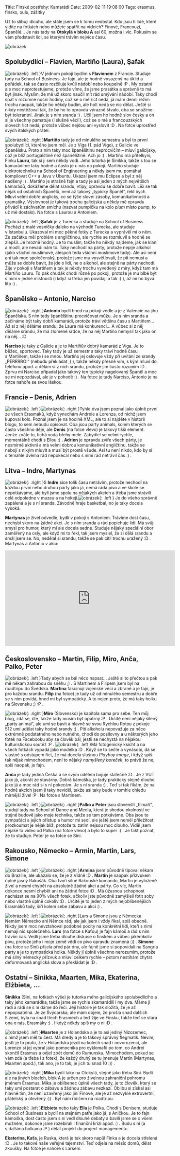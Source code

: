 Title: Finské postřehy: Kamarádi
Date: 2009-02-11 19:08:00
Tags: erasmus, finsko, oulu, zážitky

Už to slibuji dlouho, ale stále jsem se k tomu nedostal. Kdo jsou ti lidé, které vidíte na fotkách nebo můžete spatřit na videích? Finové, Francouzi, Španělé… Je nás tady na **Otokylä v bloku A** asi 60, možná i víc. Pokusím se vám představit lidi, se kterými trávím nejvíce času.

![obrázek](|filename|/images/70.jpg)

## Spolubydlící – Flavien, Martiño (Laura), Şafak

![obrázek](|filename|/images/71.jpg){: .left }V jednom pokoji bydlím s **Flavienem** z Francie. Studuje tady na School of Business. Je fajn, ale je hodně vysazený na úklid a pořádek, tak se často rozčiluje kvůli nádobí nebo koupelně :P . My ostatní ale moc neprotestujeme, protože víme, že jsme prasátka a správně to má být jinak. Myslím, že mě už skoro naučil mít rád umývání nádobí. Taky chodí spát v rozumné noční hodiny, což se o mě říct nedá, já mám denní režim trochu naopak, takže ho někdy budím, ale holt nedá se nic dělat. Ještě si nikdy nestěžoval tak, že by ho to opravdu výrazně štvalo, oba se snažíme být tolerantní. Jinak je s ním sranda :) . Učil jsem ho hodně slov česky a on si je všechny pamatuje (i slušné věci!), což se o mě a francouzských slovech říct nedá, protože vůbec nejdou ani vyslovit :D . Na fotce uprostřed svých italských přátel.

![obrázek](|filename|/images/72.jpg){: .right }**Martiño** tady je od minulého semestru a byl to první spolubydlící, kterého jsem měl. Je z Viga (1. pád Vigo), z Galicie ve Španělsku. Proto s ním taky moc španělštinu neprocvičím – mluví galicijsky, což je blíž portugalštině než španělštině. Ach jo :) . Martiño má přítelkyni, Finku **Lauru**, tak si ji sem někdy vodí. Jeho tutorka je Sinikka, takže s tou se kamarádíme taky hodně a často je u nás na pokoji. Martiño studuje elektrotechniku na School of Engineering a někdy jsem mu pomáhal kompilovat C++ a Javu v Ubuntu. Ukázal jsem mu Eclipse a byl z něj nadšený :) . Martiño je strašně fajn a tady je asi jeden z mých největších kamarádů, dokážeme dělat srandu, vtipy, opravdu se dobře bavit. Liší se tak nějak od ostatních Španělů, není až takový „typický Španěl“, řekl bych. Mluví velmi dobře anglicky, co se týče slovní zásoby, komunikativnosti a gramatiky. Výslovnost je taková trochu galicijská a někdy mě opravdu přivádí k záchvatům smíchu (nazvat pumpičku na kolo *plum* místo *pump*, to už mě dostalo). Na fotce s Laurou a Antoniem.

![obrázek](|filename|/images/73.jpg){: .left }**Şafak** je z Turecka a studuje na School of Business. Pochází z malé vesničky daleko na východě Turecka, ale studuje v Istanbulu. Ukazoval mi moc pěkné fotky z Turecka a vyprávěl mi o něm. Ze začátku měl problém s angličtinou, ale rychle se rozmluvil a hodně se zlepšil. Je hrozně hodný. Je to muslim, takže ho někdy najdeme, jak se klaní a modlí, ale nevadí nám to. Taky nechodí na párty, protože nepije alkohol (jako všichni muslimové, alespoň teda všichni muslimové tady). Ale asi není ani tak moc společenský, protože jsme mu vysvětlovali, že pít nemusí a může se dobře bavit, že jde o lidi, ne o alkohol, ale stejně na párty nechodí. Žije v pokoji s Martiñem a tak je někdy trochu vyvedený z míry, když tam má Martiño Lauru. To pak chudák chodí různě po pokoji, protože je mu blbé být s nimi v jedné místnosti (i když si třeba jen povídají a tak :) ), až mi ho bývá líto :) .

## Španělsko – Antonio, Narciso

![obrázek](|filename|/images/74.jpg){: .right }**Antonio** bydlí hned na pokoji vedle a je z Valencie na jihu Španělska. S ním tedy španělštinu procvičovat můžu. Je s ním sranda a začínáme být taky dobří kamarádi, protože tráví většinu času s Martiñem… Až si z něj děláme srandu, že Laura má konkurenci… A vůbec si z něj děláme srandu, že má zlomené srdce, že na něj Martiño nemyslí tak jako on na něj… :D

**Narciso** je taky z Galicie a je to Martiñův dobrý kamarád z Viga. Je to běžec, sportovec. Taky tady je už semestr a taky tráví hodně času s Martiñem, takže i se mnou. Martiño jej oslovuje vždy při uvítání ze srandy „PERRRRO!“ (nebudu překládat ;) ), takže někdy přesně vím, s kým mluví do telefonu apod. a dělám si z nich srandu, protože jim často rozumím :D . Zprvu mi Narciso připadal jako takový ten typický nagelovaný Španěl a moc se mi nepozdával, ale je v pohodě :) . Na fotce je tady Narciso, Antonio je na fotce nahoře se svou láskou.

## Francie – Denis, Adrien

![obrázek](|filename|/images/75.jpg){: .left }![obrázek](|filename|/images/76.jpg){: .right }Tyhle dva jsem poznal jako úplně první ze všech Erasmáků, když vynechám Andreie a Lorenza, od nichž jsem kupoval kolo. Poznal jsem je na hodině XML, ale to si najděte v historii blogu, to sem nebudu opisovat. Oba jsou party animals, kolem kterých se často všechno děje, ale **Denis** (na fotce vlevo) je takový tišší element. Jenže znáte to, tichá voda břehy mele. Zabydlel se velmi rychle, momentálně chodí s Ellou :) . **Adrien** je opravdu zvíře všech párty, je nesmírně aktivní a má velmi dobrou komunikativní angličtinu, takže se nebojí s nikým mluvit a musí být prostě všude. Asi tu není nikdo, kdo by si s těmahle dvěma rád nepokecal nebo s nimi rád netrávil čas :) .

## Litva – Indre, Martynas

![obrázek](|filename|/images/77.jpg){: .right }S **Indre** sice tolik času netrávím, protože nechodí na každou první nebo druhou párty jako já, nemá ráda pivo a ve škole se nepotkáváme, ale byli jsme spolu na nějakých akcích a třeba jsme strávili celé odpoledne v muzeu a na hokeji.![obrázek](|filename|/images/78.jpg){: .left } Je do všeho správně zapálená a je s ní sranda. Závodně hraje basketbal, no je taky docela vysoká.

**Martynas** je živel odvedle, bydlí v pokoji s Antoniem. Trávíme dost času, nechybí skoro na žádné akci. Je s ním sranda a rád popichuje lidi. Má svůj smysl pro humor, který mi ale docela sedne. Studuje nějaký speciální obor zaměřený na osly, ale když mi to řekl, tak jsem myslel, že si dělá srandu a smál jsem se. No, nedělal si srandu, takže se pak cítil trochu uražený :D . Martynas a Antonio v akci:

<iframe width="560" height="315" src="https://www.youtube.com/embed/Zwdsnoh1MOw" frameborder="0" allowfullscreen></iframe>

## Československo – Martin, Filip, Miro, Anča, Palko, Peter

![obrázek](|filename|/images/79.jpg){: .left }Tady abych se bál něco napsat… Ještě si to přečtou a pak mě někam zahrabou do sněhu ;) . S Martinem a Filipem jsem byl na roadtripu do Švédska. **Martina** fascinují vojenské věci a zbraně a je fajn, je pro každou srandu. **Filip** (na fotce) je tady už od minulého semestru a dobře se s ním povídá, hned mi byl sympatický. A to nejen proto, že má taky holku na Slovensku ;) :P .

![obrázek](|filename|/images/80.jpg){: .right }**Miro** (Slovensko) je kapitola sama pro sebe. Ten můj blog, zdá se, čte, takže tady musím být opatrný :P . Určitě není nějaký šílený „party animal“, ale umí se bavit a hlavně se svou Rychlou Rotou z pokoje 512 umí udělat taky hodně srandy :) . Pití alkoholu nepovažuje za něco extrémně podstatného nebo nutného, chodí do posilovny a u některých jeho fotek na Facebooku aby se člověk bál, jestli se nechystá na nějakou kulturistickou soutěž :P . ![obrázek](|filename|/images/81.jpg){: .left }Má fotogenický ksicht a na všech fotkách vypadá jako modelka :D . Když se to sečte a vynásobí, dá se vlastně s odstupem říct, že má docela slušnou *Playboy image*, i když spíš tak nějak mimochodem, není to nějaký *namyšlený boreček*, to právě že ne, spíš naopak, je fajn.

**Anča** je tady jediná Češka a se svým údělem bojuje statečně :D . Je z VUT jako já, akorát ze stavárny. Dobrá kámoška, je tady prakticky stejně dlouho jako já a moc rád si s ní pokecám. Je s ní sranda :) . Teď si tak říkám, že na hodně akcích jsem ji taky neviděl, takže asi taky bude v tomhle ohledu mírnější živel :P . Na fotce s Martinem.

![obrázek](|filename|/images/82.jpg){: .left }![obrázek](|filename|/images/83.jpg){: .right }**Palko a Peter** jsou slovenští „filmaři“, studují tady na School of Dance and Media, která je shodou okolností ve stejné budově jako moje technika, takže se tam potkáváme. Oba jsou to sympaťáci a jejich přístup a humor mi sedí, ale ještě jsem neměl příležitost prozkoumat je nějak blíž, protože tu zatím nejsou moc dlouho. Viděl jsem nějaké to video od Palka (na fotce vlevo) a bylo to super :) . Je fakt poznat, že to studuje. Peter je na fotce se Sini.

## Rakousko, Německo – Armin, Martin, Lars, Simone

![obrázek](|filename|/images/84.jpg){: .left }![obrázek](|filename|/images/85.jpg){: .right }**Armina** jsem původně tipoval někam do Brazílie, ale ukázalo se, že je z Vídně :D . **Martin** je naopak přízvukem úplně jasný Rakušák. Oba tvoří silné Rakouské komando, Martin je vyloženě živel a nesmí chybět na absolutně žádné akci a párty. Co víc, Martin dokonce nesmí chybět ani na žádné fotce :D . Má úžasnou schopnost nacházet se na 90% všech fotek, ačkoliv jste původně zamýšleli fotit soby nebo vlastně úplně cokoliv :D . Určitě je to jeden z mých nejoblíbenějších Erasmáků tady, šíří kolem sebe zábavu a akci :) .

![obrázek](|filename|/images/86.jpg){: .left }![obrázek](|filename|/images/87.jpg){: .right }Lars a Simone jsou z Německa. Nemám Německo ani Němce rád, ale jak jsem i vždy říkal, spíš obecně. Nikdy jsem moc nevztahoval podobné pocity na konkrétní lidi, kteří s nimi nemají nic společného. **Lars** (na fotce s Kaťou) je fajn kámoš a rád s ním trávím čas. Vedli jsme třeba dlouhé diskuse o finském a vůbec jakémkoliv pivu, protože jeho i moje země vědí co pivo opravdu znamená :)) . **Simone** (na fotce se Sini) přijela před pár dny, ale fajně jsme si popovídali na Sangría párty a je to sympatická holka. Někdy jí úplně všechno nerozumím, protože má silný německý přízvuk a mluví celkem rychle – potom nestíhám chytat deformovaná anglická slova a překládat je :D .

## Ostatní – Sinikka, Maarten, Mika, Ekaterina, Elżbieta, …

**Sinikka** (Sini, na fotkách výše) je tutorka mého galicijského spolubydlícího a taky jeho kamarádka, takže jsme se rychle skamarádili i my dva. Máme ji rádi a rádi se s ní dáme do řeči. Její historie je tak složitá, že je až nepopsatelná. Je ze Švýcarska, ale mám dojem, že prošla snad dalších 5 zemí, byla na snad třech Erasmech a teď žije ve Finsku, takže teď se stará ona o nás, Erasmáky :) . I když někdy spíš my o ni :D .

![obrázek](|filename|/images/88.jpg){: .left }**Maarten** je z Holandska a je to asi jediný Nizozemec, s nímž jsem měl tu čest. Má dredy a je to takový správný flegmatik. Nevím, jestli je to proto, že v Holandsku jezdí na kolech snad i novorozenci, ale Lorenzo si jej vybral jako pomocníka pro cyklomafii po tom, co Andrei skončil Erasmus a odjel zpět domů do Rumunska. Mimochodem, pokud se vám zdá (a třeba i z fotek), že každý druhý se tu jmenuje Martin (Martynas, Maarten apod.), tak ano, je to tak, je jich tu snad 10 :)) .

![obrázek](|filename|/images/89.jpg){: .right }**Mika** bydlí taky na Otokylä, stejně jako třeba Sini. Bydlí ale na jiných blocích, blok A je určen pro živelnou zahraniční pohromu jménem Erasmus. Mika je oblíbenec úplně všech tady, je to člověk, který se taky umí postarat o zábavu a žádnou zábavu nezkazí. Oblibu si získal asi hlavně tím, že není uzavřený jako jiní Finové, ale je až nezvykle extrovertní, přátelský a otevřený :)) . Byl nám řidičem na roadtripu.

![obrázek](|filename|/images/90.jpg){: .left }**Elżbieta** nebo taky **Ella** je Polka. Chodí s Denisem, studuje School of Business a bydlí na stejném patře jako já, s Aničkou. Je to fajn kámoška, dost často jsem s ní vedl dlouhé debaty a bavili jsme se o všem možném, dokonce jsme rozebírali i finanční krizi apod. :) . Budu s ní (a s dalšíma holkama :P ) dělat projekt do project managementu.

**Ekaterina, Kaťa**, je Ruska, která je tak skoro napůl Finka a je docela střelená :D . Je to takové naše veřejné tajemství. Teď odjela na měsíc domů, dělat zkoušky. Na fotce je nahoře s Larsem.